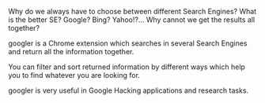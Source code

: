 Why do we always have to choose between different Search Engines? What is the better SE? Google? Bing? Yahoo!?... Why cannot we get the results all together?

googler is a Chrome extension which searches in several Search Engines and return all the information together.

You can filter and sort returned information by different ways which help you to find whatever you are looking for.

googler is very useful in Google Hacking applications and research tasks.